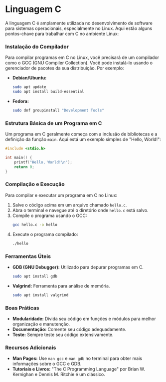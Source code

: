 # Linguagem C

A linguagem C é amplamente utilizada no desenvolvimento de software para sistemas operacionais, especialmente no Linux. Aqui estão alguns pontos-chave para trabalhar com C no ambiente Linux:

### Instalação do Compilador
Para compilar programas em C no Linux, você precisará de um compilador como o GCC (GNU Compiler Collection). Você pode instalá-lo usando o gerenciador de pacotes da sua distribuição. Por exemplo:

- **Debian/Ubuntu:**
  ```sh
  sudo apt update
  sudo apt install build-essential
  ```

- **Fedora:**
  ```sh
  sudo dnf groupinstall "Development Tools"
  ```

### Estrutura Básica de um Programa em C
Um programa em C geralmente começa com a inclusão de bibliotecas e a definição da função `main`. Aqui está um exemplo simples de "Hello, World!":

```c
#include <stdio.h>

int main() {
    printf("Hello, World!\n");
    return 0;
}
```

### Compilação e Execução
Para compilar e executar um programa em C no Linux:

1. Salve o código acima em um arquivo chamado `hello.c`.
2. Abra o terminal e navegue até o diretório onde `hello.c` está salvo.
3. Compile o programa usando o GCC:
   ```sh
   gcc hello.c -o hello
   ```
4. Execute o programa compilado:
   ```sh
   ./hello
   ```

### Ferramentas Úteis
- **GDB (GNU Debugger):** Utilizado para depurar programas em C.
  ```sh
  sudo apt install gdb
  ```
- **Valgrind:** Ferramenta para análise de memória.
  ```sh
  sudo apt install valgrind
  ```

### Boas Práticas
- **Modularidade:** Divida seu código em funções e módulos para melhor organização e manutenção.
- **Documentação:** Comente seu código adequadamente.
- **Teste:** Sempre teste seu código extensivamente.

### Recursos Adicionais
- **Man Pages:** Use `man gcc` e `man gdb` no terminal para obter mais informações sobre o GCC e GDB.
- **Tutoriais e Livros:** "The C Programming Language" por Brian W. Kernighan e Dennis M. Ritchie é um clássico.
